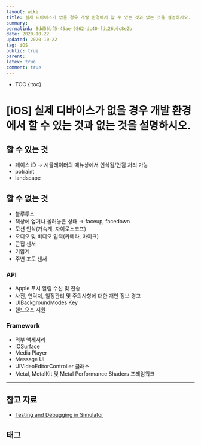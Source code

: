 ```yaml
---
layout: wiki
title: 실제 디바이스가 없을 경우 개발 환경에서 할 수 있는 것과 없는 것을 설명하시오.
summary: 
permalink: 8dd56bf5-45ae-9862-dc40-fdc26b6c8e2b
date: 2020-10-22
updated: 2020-10-22
tag: iOS 
public: true
parent: 
latex: true
comment: true
---
```


* TOC
{:toc}

# \[iOS] 실제 디바이스가 없을 경우 개발 환경에서 할 수 있는 것과 없는 것을 설명하시오.

## 할 수 있는 것

- 페이스 iD → 시뮬레이터의 메뉴상에서 인식됨/안됨 처리 가능
- potraint
- landscape

## 할 수 없는 것

- 블루투스
- 책상에 엎거나 올려놓은 상태 → faceup, facedown
- 모션 인식(가속계, 자이로스코프)
- 오디오 및 비디오 입력(카메라, 마이크)
- 근접 센서
- 기압계
- 주변 조도 센서

### API

- Apple 푸시 알림 수신 및 전송
- 사진, 연락처, 일정관리 및 주의사항에 대한 개인 정보 경고
- UIBackgroundModes Key
- 핸드오프 지원

### Framework

- 외부 액세서리
- IOSurface
- Media Player
- Message UI
- UIVideoEditorController 클래스
- Metal, MetalKit 및 Metal Performance Shaders 프레임워크

---

## 참고 자료

- [Testing and Debugging in Simulator](https://developer.apple.com/library/archive/documentation/IDEs/Conceptual/iOS_Simulator_Guide/TestingontheiOSSimulator/TestingontheiOSSimulator.html)

## 태그

